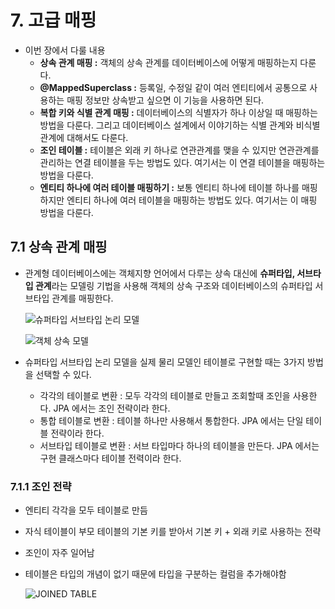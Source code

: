 # **7. 고급 매핑**

- 이번 장에서 다룰 내용
  - **상속 관계 매핑 :** 객체의 상속 관계를 데이터베이스에 어떻게 매핑하는지 다룬다.
  - **@MappedSuperclass :** 등록일, 수정일 같이 여러 엔티티에서 공통으로 사용하는 매핑 정보만 상속받고 싶으면 이 기능을 사용하면 된다.
  - **복합 키와 식별 관계 매핑 :** 데이터베이스의 식별자가 하나 이상일 때 매핑하는 방법을 다룬다. 그리고 데이터베이스 설계에서 이야기하는 식별 관계와 비식별 관계에 대해서도 다룬다.
  - **조인 테이블 :** 테이블은 외래 키 하나로 연관관계를 맺을 수 있지만 연관관계를 관리하는 연결 테이블을 두는 방법도 있다. 여기서는 이 연결 테이블을 매핑하는 방법을 다룬다.
  - **엔티티 하나에 여러 테이블 매핑하기 :** 보통 엔티티 하나에 테이블 하나를 매핑하지만 엔티티 하나에 여러 테이블을 매핑하는 방법도 있다. 여기서는 이 매핑 방법을 다룬다.

## **7.1 상속 관계 매핑**

- 관계형 데이터베이스에는 객체지향 언어에서 다루는 상속 대신에 **슈퍼타입, 서브타입 관계**라는 모델링 기법을 사용해 객체의 상속 구조와 데이터베이스의 슈퍼타입 서브타입 관계를 매핑한다.

  ![슈퍼타입 서브타입 논리 모델](https://lh3.googleusercontent.com/pw/ACtC-3f6aqBOIpXXlqAg5ZgfMWyeMyX9sZgWRhGIacqjg1OIhKGcJ7HEU2Xh_zL0zyZAMPEQfocuaK81V-ODN2gu6wmEbmRL-v1ZgZz3lZ07peJPiu5auQaa9xmHGllWoiRul0NS5oiR9xtd4EYNMGjB_3egBw=w715-h361-no?authuser=0)

  ![객체 상속 모델](https://lh3.googleusercontent.com/pw/ACtC-3f_qBKWvIeiqmeKTsVLunWvgk5Eiis2lBvdFX-edHXqXw81SGidgX1VVqwalsznBgi2PsnEaGV99bIrj-ysvlvRB6S5ZAUa5AqKmFE53hgU95oOVzRk7olijiP2Bz6fi8Ym_kvfnKnpaP8Q422T75AcYQ=w693-h352-no?authuser=0)

- 슈퍼타입 서브타입 논리 모델을 실제 물리 모델인 테이블로 구현할 때는 3가지 방법을 선택할 수 있다.

  - 각각의 테이블로 변환 : 모두 각각의 테이블로 만들고 조회할때 조인을 사용한다. JPA 에서는 조인 전략이라 한다.
  - 통합 테이블로 변환 : 테이블 하나만 사용해서 통합한다. JPA 에서는 단일 테이블 전략이라 한다.
  - 서브타입 테이블로 변환 : 서브 타입마다 하나의 테이블을 만든다. JPA 에서는 구현 클래스마다 테이블 전력이라 한다.

### **7.1.1 조인 전략**

- 엔티티 각각을 모두 테이블로 만듬
- 자식 테이블이 부모 테이블의 기본 키를 받아서 기본 키 + 외래 키로 사용하는 전략
- 조인이 자주 일어남
- 테이블은 타입의 개념이 없기 때문에 타입을 구분하는 컬럼을 추가해야함

  ![JOINED TABLE](https://lh3.googleusercontent.com/pw/ACtC-3fdb4fwBusuAMuzcf3cF3eATE4tDECyQPtWW9CJJu5SJIBNNLmYs5OEUvh-BtWW7sFaOjsargbcTm_GbusHhQ9TRKkvgD4qmzkXncqC3UyUJ59HKxpoxanmIF2UjhRyUesDYl_qE3zX8Cb436jyxIMImg=w657-h380-no?authuser=0)

  ```java

  ```
